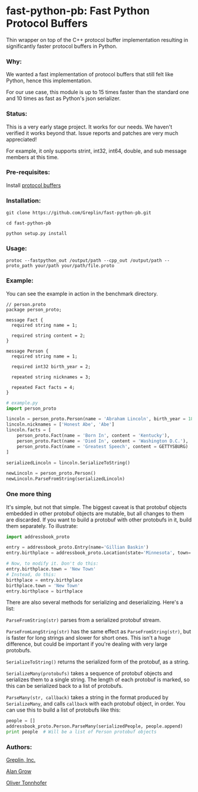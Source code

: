 fast-python-pb: Fast Python Protocol Buffers
=====================

Thin wrapper on top of the C++ protocol buffer implementation resulting in significantly faster protocol buffers in
Python.


### Why:

We wanted a fast implementation of protocol buffers that still felt like Python, hence this implementation.

For our use case, this module is up to 15 times faster than the standard one and 10 times as fast as
Python's json serializer.


### Status:

This is a very early stage project.  It works for our needs.  We haven't verified it works beyond that.  Issue reports
and patches are very much appreciated!

For example, it only supports strint, int32, int64, double, and sub message members at this time.


### Pre-requisites:

Install [protocol buffers](http://code.google.com/p/protobuf/)


### Installation:

    git clone https://github.com/Greplin/fast-python-pb.git

    cd fast-python-pb

    python setup.py install


### Usage:

    protoc --fastpython_out /output/path --cpp_out /output/path --proto_path your/path your/path/file.proto


### Example:

You can see the example in action in the benchmark directory.

    // person.proto
    package person_proto;

    message Fact {
      required string name = 1;

      required string content = 2;
    }

    message Person {
      required string name = 1;

      required int32 birth_year = 2;

      repeated string nicknames = 3;

      repeated Fact facts = 4;
    }


```python
# example.py
import person_proto

lincoln = person_proto.Person(name = 'Abraham Lincoln', birth_year = 1809)
lincoln.nicknames = ['Honest Abe', 'Abe']
lincoln.facts = [
    person_proto.Fact(name = 'Born In', content = 'Kentucky'),
    person_proto.Fact(name = 'Died In', content = 'Washington D.C.'),
    person_proto.Fact(name = 'Greatest Speech', content = GETTYSBURG)
]

serializedLincoln = lincoln.SerializeToString()

newLincoln = person_proto.Person()
newLincoln.ParseFromString(serializedLincoln)
```

### One more thing

It's simple, but not that simple. The biggest caveat is that protobuf objects embedded in
other protobuf objects are mutable, but all changes to them are discarded. If you want to
build a protobuf with other protobufs in it, build them separately. To illustrate:

```python
import addressbook_proto

entry = addressbook_proto.Entry(name='Gillian Baskin')
entry.birthplace = addressbook_proto.Location(state='Minnesota', town='Duluth')

# Now, to modify it. Don't do this:
entry.birthplace.town = 'New Town'
# Instead, do this:
birthplace = entry.birthplace
birthplace.town = 'New Town'
entry.birthplace = birthplace
```

There are also several methods for serializing and deserializing. Here's a list:

`ParseFromString(str)` parses from a serialized protobuf stream.

`ParseFromLongString(str)` has the same effect as `ParseFromString(str)`, but is faster
for long strings and slower for short ones. This isn't a huge difference, but could be
important if you're dealing with very large protobufs.

`SerializeToString()` returns the serialized form of the protobuf, as a string.

`SerializeMany(protobufs)` takes a sequence of protobuf objects and serializes them to a
single string. The length of each protobuf is marked, so this can be serialized back to a
list of protobufs.

`ParseMany(str, callback)` takes a string in the format produced by `SerializeMany`, and
calls `callback` with each protobuf object, in order. You can use this to build a list of
protobufs like this:

```python
people = []
addressbook_proto.Person.ParseMany(serializedPeople, people.append)
print people  # Will be a list of Person protobuf objects
```

### Authors:

[Greplin, Inc.](http://www.greplin.com)

[Alan Grow](https://github.com/acg)

[Oliver Tonnhofer](https://github.com/olt)
